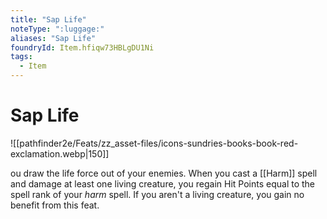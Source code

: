 ```yaml
---
title: "Sap Life"
noteType: ":luggage:"
aliases: "Sap Life"
foundryId: Item.hfiqw73HBLgDU1Ni
tags:
  - Item
---
```


# Sap Life
![[pathfinder2e/Feats/zz_asset-files/icons-sundries-books-book-red-exclamation.webp|150]]

ou draw the life force out of your enemies. When you cast a [[Harm]] spell and damage at least one living creature, you regain Hit Points equal to the spell rank of your _harm_ spell. If you aren't a living creature, you gain no benefit from this feat.
